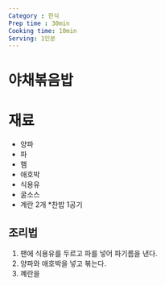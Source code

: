 ```yaml
---
Category : 한식
Prep time : 30min
Cooking time: 10min
Serving: 1인분
---
```


# 야채볶음밥

# 재료
* 양파
* 파
* 햄
* 애호박
* 식용유
* 굴소스
* 계란 2개
*찬밥 1공기

## 조리법
1. 팬에 식용유를 두르고 파를 넣어 파기름을 낸다.
2. 양파와 애호박을 넣고 볶는다.
3. 꼐란을